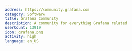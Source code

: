 ```yaml
---
address: https://community.grafana.com
category: Software
title: Grafana Community
description: A community for everything Grafana related
userCount: 13919
icon: grafana.png
activity: high
language: en_US
---
```

